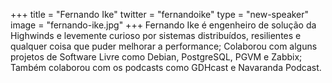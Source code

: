 +++
title = "Fernando Ike"
twitter = "fernandoike"
type = "new-speaker"
image = "fernando-ike.jpg"
+++
Fernando Ike é engenheiro de solução da Highwinds e levemente curioso por sistemas distribuídos, resilientes e qualquer coisa que puder melhorar a performance; Colaborou com alguns projetos de Software Livre como Debian, PostgreSQL, PGVM e Zabbix; Também colaborou com os podcasts como GDHcast e Navaranda Podcast.